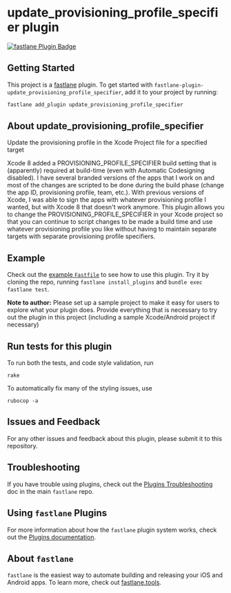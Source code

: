 # update_provisioning_profile_specifier plugin

[![fastlane Plugin Badge](https://rawcdn.githack.com/fastlane/fastlane/master/fastlane/assets/plugin-badge.svg)](https://rubygems.org/gems/fastlane-plugin-update_provisioning_profile_specifier)

## Getting Started

This project is a [fastlane](https://github.com/fastlane/fastlane) plugin. To get started with `fastlane-plugin-update_provisioning_profile_specifier`, add it to your project by running:

```bash
fastlane add_plugin update_provisioning_profile_specifier
```

## About update_provisioning_profile_specifier

Update the provisioning profile in the Xcode Project file for a specified target

Xcode 8 added a PROVISIONING_PROFILE_SPECIFIER build setting that is (apparently) required at build-time (even with Automatic Codesigning disabled). I have several branded versions of the apps that I work on and most of the changes are scripted to be done during the build phase (change the app ID, provisioning profile, team, etc.). With previous versions of Xcode, I was able to sign the apps with whatever provisioning profile I wanted, but with Xcode 8 that doesn't work anymore. This plugin allows you to change the PROVISIONING_PROFILE_SPECIFIER in your Xcode project so that you can continue to script changes to be made a build time and use whatever provisioning profile you like without having to maintain separate targets with separate provisioning profile specifiers.

## Example

Check out the [example `Fastfile`](fastlane/Fastfile) to see how to use this plugin. Try it by cloning the repo, running `fastlane install_plugins` and `bundle exec fastlane test`. 

**Note to author:** Please set up a sample project to make it easy for users to explore what your plugin does. Provide everything that is necessary to try out the plugin in this project (including a sample Xcode/Android project if necessary)

## Run tests for this plugin

To run both the tests, and code style validation, run

```
rake
```

To automatically fix many of the styling issues, use 
```
rubocop -a
```

## Issues and Feedback

For any other issues and feedback about this plugin, please submit it to this repository.

## Troubleshooting

If you have trouble using plugins, check out the [Plugins Troubleshooting](https://github.com/fastlane/fastlane/blob/master/fastlane/docs/PluginsTroubleshooting.md) doc in the main `fastlane` repo.

## Using `fastlane` Plugins

For more information about how the `fastlane` plugin system works, check out the [Plugins documentation](https://github.com/fastlane/fastlane/blob/master/fastlane/docs/Plugins.md).

## About `fastlane`

`fastlane` is the easiest way to automate building and releasing your iOS and Android apps. To learn more, check out [fastlane.tools](https://fastlane.tools).
